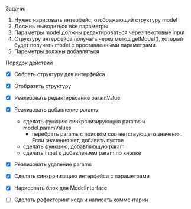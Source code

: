 Задачи:

1. Нужно нарисовать интерфейс, отображающий структуру model
2. Должны выводиться все параметры
3. Параметры model должны редактироваться через текстовые input
4. Cтруктуру интерфейса получать через метод getModel(), который будет получать model с проставленными параметрами.
5. Пареметры должны добавляться

Порядок действий

-   [x] Собрать структуру для интерфейса

-   [x] Отобразить структуру

-   [x] Реализовать редактирвоание paramValue
-   [x] Реализовать добавление params
    - сделать функцию синхронизирующую params и model.paramValues
      -  перебрать params с поиском соответствующего значения. Если значения нет, добавить пустое 
    - сделать функцию, добавляющую param
    - сделать input с добавлением param по кнопке
-   [x] Реализовать удаление params
-   [x] Сделать синхронизацию интерфейса с параметрами
-   [x] Нарисовать блок для ModelInterface
-   [ ] Сделать рефакторинг кода и написать комментарии
